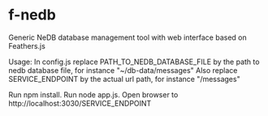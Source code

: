 # f-nedb
Generic NeDB database management tool with web interface based on Feathers.js

Usage:
In config.js replace PATH_TO_NEDB_DATABASE_FILE by the path to nedb database file, for instance "~/db-data/messages"
Also replace SERVICE_ENDPOINT  by the actual url path, for instance "/messages"

Run npm install.
Run node app.js. Open browser to http://localhost:3030/SERVICE_ENDPOINT
